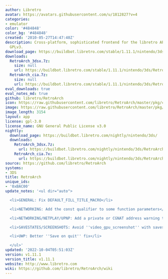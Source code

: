 ```yaml
---
author: Libretro
avatar: https://avatars.githubusercontent.com/u/1812827?v=4
categories:
- emulator
color: '#484848'
color_bg: '#484848'
created: '2010-05-27T14:47:40Z'
description: Cross-platform, sophisticated frontend for the libretro API. Licensed
  GPLv3.
download_page: https://buildbot.libretro.com/stable/1.11.1/nintendo/3ds
downloads:
  RetroArch_3dsx.7z:
    size: null
    url: https://buildbot.libretro.com/stable/1.11.1/nintendo/3ds/RetroArch_3dsx.7z
  RetroArch_cia.7z:
    size: null
    url: https://buildbot.libretro.com/stable/1.11.1/nintendo/3ds/RetroArch_cia.7z
eval_downloads: true
eval_notes_md: true
github: libretro/RetroArch
icon: https://raw.githubusercontent.com/libretro/RetroArch/master/pkg/ctr/assets/default.png
image: https://raw.githubusercontent.com/libretro/RetroArch/master/pkg/ctr/assets/libretro_banner.png
image_length: 3154
layout: app
license: gpl-3.0
license_name: GNU General Public License v3.0
nightly:
  download_page: https://buildbot.libretro.com/nightly/nintendo/3ds/
  downloads:
    RetroArch_3dsx.7z:
      url: https://buildbot.libretro.com/nightly/nintendo/3ds/RetroArch_3dsx.7z
    RetroArch_cia.7x:
      url: https://buildbot.libretro.com/nightly/nintendo/3ds/RetroArch_cia.7z
source: https://github.com/libretro/RetroArch
systems:
- 3DS
title: RetroArch
unique_ids:
- '0xBAC00'
update_notes: '<ul dir="auto">

  <li>GENERAL: Fix DEFAULT_FILL_TITLE_MACRO</li>

  <li>NETWORKING: Add the const qualifier to some function parameters</li>

  <li>NETWORKING/NETPLAY/UPNP: Add a private or CGNAT address warning to UPnP</li>

  <li>SAVESTATES/SCREENSHOTS: Avoid ''video_gpu_screenshot'' with savestates</li>

  <li>UWP: Better ''Save on quit'' fix</li>

  </ul>'
updated: '2022-10-04T05:51:03Z'
version: v1.11.1
version_title: v1.11.1
website: http://www.libretro.com
wiki: https://github.com/libretro/RetroArch/wiki
---
```

